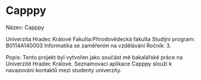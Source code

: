 # Capppy
Název: Capppy

Univerzita Hradec Králové
Fakulta:Přirodovědecká fakulta
Studijní program: B0114A140003 Informatika se zaměřením na vzdělávání 
Ročník: 3.

Popis: Tento projekt byl vytvořen jako součást mé bakalářské práce na Univerzitě Hradec Králové. Seznamovací aplikace Capppy slouží k navazování kontaktů mezi studenty univerzity.
